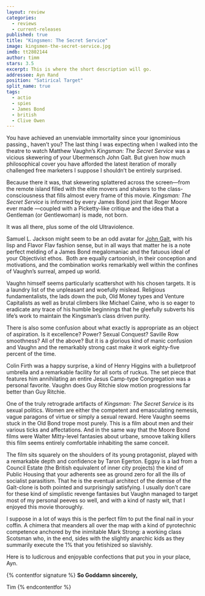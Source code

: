 ```yaml
---
layout: review
categories: 
  - reviews
  - current-releases
published: true
title: "Kingsmen: The Secret Service"
image: kingsmen-the-secret-service.jpg
imdb: tt2802144
author: timm
stars: 3.5
excerpt: This is where the short description will go.
addressee: Ayn Rand
position: "Satirical Target"
split_name: true
tags: 
  - actio
  - spies
  - James Bond
  - british
  - Clive Owen
---
```


You have achieved an unenviable immortality since your ignominious passing., haven’t you? The last thing I was expecting when I walked into the theatre to watch Matthew Vaughn’s _Kingsman: The Secret Service_ was a vicious skewering of your Ubermensch John Galt. But given how much philosophical cover you have afforded the latest iteration of morally challenged free marketers I suppose I shouldn’t be entirely surprised.

Because there it was, that skewering splattered across the screen—from the remote island filled with the elite movers and shakers to the class-consciousness that fills almost every frame of this movie. _Kingsman: The Secret Service_ is informed by every James Bond joint that Roger Moore ever made —coupled with a Picketty-like critique and the idea that a Gentleman (or Gentlewoman) is made, not born.

It was all there, plus some of the old Ultraviolence.

Samuel L. Jackson might seem to be an odd avatar for [John Galt](about:blank), with his lisp and Flavor Flav fashion sense, but in all ways that matter he is a note perfect melding of a James Bond megalomaniac and the fatuous ideal of your Objectivist ethos.  Both are equally cartoonish, in their conception and motivations, and the combination works remarkably well within the confines of Vaughn’s surreal, amped up world.

Vaughn himself seems particularly scattershot with his chosen targets. It is a laundry list of the unpleasant and woefully mislead. Religious fundamentalists, the lads down the pub, Old Money types and Venture Capitalists as well as brutal climbers like Michael Caine, who is so eager to eradicate any trace of his humble beginnings that he gleefully subverts his life’s work to maintain the Kingsman’s class driven purity.

There is also some confusion about what exactly is appropriate as an object of aspiration. Is it excellence? Power? Sexual Conquest? Saville Row smoothness? All of the above? But it is a glorious kind of manic confusion and Vaughn and the remarkably strong cast make it work eighty-five percent of the time. 

Colin Firth was a happy surprise, a kind of Henry Higgins with a bulletproof umbrella and a remarkable facility for all sorts of ruckus. The set piece that features him annihilating an entire Jesus Camp-type Congregation was a personal favorite. Vaughn does Guy Ritchie slow motion progressions far better than Guy Ritchie.

One of the truly retrograde artifacts of _Kingsman: The Secret Service_ is its sexual politics. Women are either the competent and emasculating nemesis, vague paragons of virtue or simply a sexual reward. Here Vaughn seems stuck in the Old Bond trope most purely. This is a film about men and their various ticks and affectations. And in the same way that the Moore Bond films were Walter Mitty-level fantasies about urbane, smoove talking killers this film seems entirely comfortable inhabiting the same conceit. 

The film sits squarely on the shoulders of its young protagonist, played with a remarkable depth and confidence by Taron Egerton. Eggsy is a lad from a Council Estate (the British equivalent of inner city projects) the kind of Public Housing that your adherents see as ground zero for all the ills of socialist parasitism. That he is the eventual architect of the demise of the Galt-clone is both pointed and surprisingly satisfying. I usually don’t care for these kind of simplistic revenge fantasies but Vaughn managed to target most of my personal peeves so well, and with a kind of nasty wit, that I enjoyed this movie thoroughly. 

I suppose in a lot of ways this is the perfect film to put the final nail in your coffin. A chimera that meanders all over the map with a kind of pyrotechnic competence anchored by the inimitable Mark Strong: a working class Scotsman who, in the end, sides with the slightly anarchic kids as they summarily execute the 1% that you fetishized so slavishly.

Here is to ludicrous and enjoyable confections that put you in your place, Ayn.

{% contentfor signature %}
**So Goddamn sincerely,**

Tim
{% endcontentfor %}